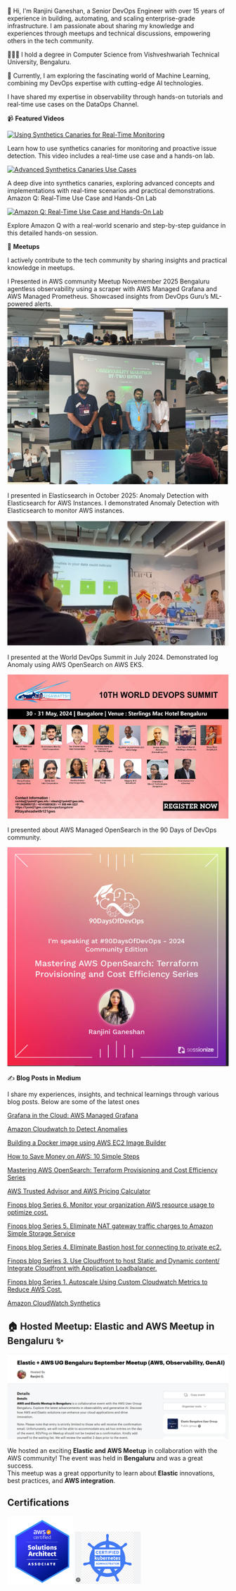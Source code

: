 👩 Hi, I'm Ranjini Ganeshan, a Senior DevOps Engineer with over 15 years of experience in building, automating, and scaling enterprise-grade infrastructure. I am passionate about sharing my knowledge and experiences through meetups and technical discussions, empowering others in the tech community.

👩🏻‍🎓 I hold a degree in Computer Science from Vishveshwariah Technical University, Bengaluru.

💭 Currently, I am exploring the fascinating world of Machine Learning, combining my DevOps expertise with cutting-edge AI technologies.

I have shared my expertise in observability through hands-on tutorials and real-time use cases on the DataOps Channel.

📹 **Featured Videos**

[![Using Synthetics Canaries for Real-Time Monitoring](https://img.youtube.com/vi/0aGuvg0kxSM/maxresdefault.jpg)](https://www.youtube.com/watch?v=0aGuvg0kxSM&t=266s)
   
Learn how to use synthetics canaries for monitoring and proactive issue detection. This video includes a real-time use case and a hands-on lab.

[![Advanced Synthetics Canaries Use Cases](https://img.youtube.com/vi/bNgdGGRodZI/maxresdefault.jpg)](https://www.youtube.com/watch?v=bNgdGGRodZI&t=69s)

A deep dive into synthetics canaries, exploring advanced concepts and implementations with real-time scenarios and practical demonstrations.
Amazon Q: Real-Time Use Case and Hands-On Lab

[![Amazon Q: Real-Time Use Case and Hands-On Lab](https://img.youtube.com/vi/LbOojGStIi4/maxresdefault.jpg)](https://www.youtube.com/watch?v=LbOojGStIi4&t=805s)

Explore Amazon Q with a real-world scenario and step-by-step guidance in this detailed hands-on session.

🎤 **Meetups**

I actively contribute to the tech community by sharing insights and practical knowledge in meetups.


I Presented in  AWS community Meetup  Novemember 2025 Bengaluru agentless observability using a scraper with AWS Managed Grafana and AWS Managed Prometheus.
Showcased insights from DevOps Guru’s ML-powered alerts. 
[![AWS Observability](assets/linked.PNG)](https://www.linkedin.com/posts/ranjinig_aws-aws-observability-activity-7260232005198438401-jip5?utm_source=share&utm_medium=member_desktop)

I presented in Elasticsearch in October 2025: Anomaly Detection with Elasticsearch for AWS Instances. I demonstrated Anomaly Detection with Elasticsearch to monitor AWS instances.

[![Monitoring AWS instance using Elastic](assets/elastic.PNG)](https://www.linkedin.com/posts/ranjinig_elastic-security-ranjinitechninja-activity-7205596946210713600-EmRd?utm_source=share&utm_medium=member_desktop)

I presented at the World DevOps Summit in July 2024. Demonstrated log Anomaly using AWS OpenSearch on AWS EKS.

[![DevOps Guru, CloudWatch Anomaly, OpenSearch Anomaly](assets/devops_summit.PNG)](https://www.linkedin.com/posts/1point21gws_stayaheadwith121gws-devops-devsecops-activity-7202282354562785280-llup?utm_source=share&utm_medium=member_desktop)

I presented about AWS Managed OpenSearch in the 90 Days of DevOps community.

[![AWS Managed OpenSearch](assets/90days.PNG)](https://www.linkedin.com/posts/ranjinig_90daysofdevops-devops-cloudnative-activity-7144031369852035072-KXqU?utm_source=share&utm_medium=member_desktop)




✍️ **Blog Posts in Medium**

I share my experiences, insights, and technical learnings through various blog posts. Below are some of the latest ones

[Grafana in the Cloud: AWS Managed Grafana](https://medium.com/@ranjiniganeshan/grafana-in-the-cloud-aws-managed-grafana-9c530539a448)

[Amazon Cloudwatch to Detect Anomalies](https://medium.com/@ranjiniganeshan/amazon-cloudwatch-to-detect-anomalies-060f1ecfdb84)

[Building a Docker image using AWS EC2 Image Builder](https://medium.com/@ranjiniganeshan/building-a-docker-image-using-aws-ec2-image-builder-704e5211e736)

[How to Save Money on AWS: 10 Simple Steps](https://medium.com/@ranjiniganeshan/how-to-save-money-on-aws-10-simple-steps-85adb740bbf5)

[Mastering AWS OpenSearch: Terraform Provisioning and Cost Efficiency Series](https://medium.com/@ranjiniganeshan/aws-opensearch-series-69b383dc7a46)

[AWS Trusted Advisor and AWS Pricing Calculator](https://medium.com/@ranjiniganeshan/aws-trusted-advisor-and-aws-pricing-calculator-46828424b2a8)

[Finops blog Series 6. Monitor your organization AWS resource usage to optimize cost.](https://medium.com/cloudnloud/finops-blog-series-6-monitor-your-organization-aws-resource-usage-to-optimize-cost-c045ed28c99f)

[Finops blog Series 5. Eliminate NAT gateway traffic charges to Amazon Simple Storage Service](https://medium.com/@ranjiniganeshan/finops-blog-series-5-eliminate-nat-gateway-charges-traffic-to-amazon-simple-storage-service-e49654586c02)

[Finops blog Series 4. Eliminate Bastion host for connecting to private ec2.](https://medium.com/cloudnloud/finops-blog-series-4-eliminate-bastion-host-for-connecting-to-private-ec2-cb24eab079cb)

[Finops blog Series 3. Use Cloudfront to host Static and Dynamic content/ Integrate Cloudfront with Application Loadbalancer.](https://medium.com/cloudnloud/finops-blog-series-3-6cd6fec07fef)

[Finops blog Series 1. Autoscale Using Custom Cloudwatch Metrics to Reduce AWS Cost.](https://medium.com/cloudnloud/finops-blog-series-1-autoscale-using-custom-cloudwatch-metrics-to-reduce-aws-cost-472d880f315b)

[Amazon CloudWatch Synthetics](https://medium.com/@ranjiniganeshan/amazon-cloudwatch-synthetics-17e1a0b7bc1f)


## 🏠 Hosted Meetup: Elastic and AWS Meetup in Bengaluru ✨

[![Hosted Meetup: Elastic and AWS Meetup in Bengaluru](assets/Hosted.PNG)](https://www.linkedin.com/posts/ranjinig_elastic-aws-ug-bengaluru-september-meetup-activity-7234215314316517376-dQxx?utm_source=share&utm_medium=member_desktop)

We hosted an exciting **Elastic and AWS Meetup** in collaboration with the AWS community! The event was held in **Bengaluru** and was a great success.  
This meetup was a great opportunity to learn about **Elastic** innovations, best practices, and **AWS integration**.

## Certifications ##


<img src="assets/AWS_Certified.PNG" width="150" height="auto" />
<img src="assets/CKA.PNG" width="150" height="auto" />















